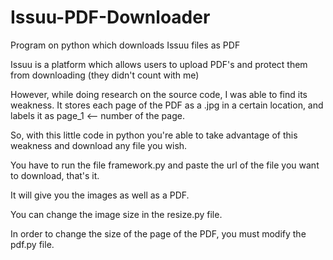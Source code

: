 # Issuu-PDF-Downloader
Program on python which downloads Issuu files as PDF

Issuu is a platform which allows users to upload PDF's and protect them from downloading (they didn't count with me)

However, while doing research on the source code, I was able to find its weakness. It stores each page of the PDF as a .jpg in a certain location, and labels it as page_1 <-- number of the page.

So, with this little code in python you're able to take advantage of this weakness and download any file you wish.



You have to run the file framework.py and paste the url of the file you want to download, that's it.

It will give you the images as well as a PDF.

You can change the image size in the resize.py file.

In order to change the size of the page of the PDF, you must modify the pdf.py file.
